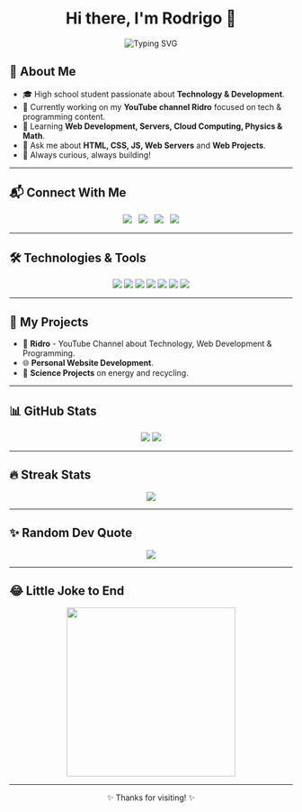 <h1 align="center">Hi there, I'm Rodrigo 👋</h1>
<p align="center">
  <img src="https://readme-typing-svg.herokuapp.com?font=Fira+Code&size=28&pause=1000&color=F7971E&width=600&lines=Learning+Web+Development;Building+Projects;Future+Fullstack+Developer;Tech+Enthusiast" alt="Typing SVG" />
</p>


## 🚀 About Me

- 🎓 High school student passionate about **Technology & Development**.
- 🎯 Currently working on my **YouTube channel Ridro** focused on tech & programming content.
- 🌱 Learning **Web Development, Servers, Cloud Computing, Physics & Math**.
- 💬 Ask me about **HTML, CSS, JS, Web Servers** and **Web Projects**.
- 🎯 Always curious, always building!

---

## 📬 Connect With Me

<p align="center">
  <a href="https://github.com/devRidro"><img src="https://img.shields.io/badge/GitHub-devRidro-181717?style=for-the-badge&logo=github&logoColor=white"></a> &nbsp;
  <a href="mailto:rodrigoam360@gmail.com"><img src="https://img.shields.io/badge/Gmail-rodrigoam360@gmail.com-D14836?style=for-the-badge&logo=gmail&logoColor=white"></a> &nbsp;
  <a href="https://www.instagram.com/ridro.23/"><img src="https://img.shields.io/badge/Instagram-@ridro.23-E4405F?style=for-the-badge&logo=instagram&logoColor=white"></a> &nbsp;
  <a href="https://www.youtube.com/@ridro8389"><img src="https://img.shields.io/badge/Youtube-Ridro-FF0000?style=for-the-badge&logo=youtube&logoColor=white"></a>
</p>

---

## 🛠️ Technologies & Tools

<p align="center">
  <img src="https://img.shields.io/badge/HTML5-E34F26?style=for-the-badge&logo=html5&logoColor=white">
  <img src="https://img.shields.io/badge/CSS3-1572B6?style=for-the-badge&logo=css3&logoColor=white">
  <img src="https://img.shields.io/badge/JavaScript-F7DF1E?style=for-the-badge&logo=javascript&logoColor=black">
  <img src="https://img.shields.io/badge/Git-F05032?style=for-the-badge&logo=git&logoColor=white">
  <img src="https://img.shields.io/badge/GitHub-181717?style=for-the-badge&logo=github&logoColor=white">
  <img src="https://img.shields.io/badge/VS_Code-007ACC?style=for-the-badge&logo=visualstudiocode&logoColor=white">
  <img src="https://img.shields.io/badge/Terminal-000000?style=for-the-badge&logo=gnubash&logoColor=white">
</p>

---

## 🎯 My Projects

- 🔧 **Ridro** - YouTube Channel about Technology, Web Development & Programming.
- 🌐 **Personal Website Development**.
- 🧪 **Science Projects** on energy and recycling.

---

## 📊 GitHub Stats

<p align="center">
  <img src="https://github-readme-stats.vercel.app/api?username=devRidro&show_icons=true&theme=merko&hide_border=true" />
  <img src="https://github-readme-stats.vercel.app/api/top-langs/?username=devRidro&layout=compact&theme=merko&hide_border=true" />
</p>

---

## 🔥 Streak Stats

<p align="center">
  <img src="https://github-readme-streak-stats.herokuapp.com/?user=devRidro&theme=merko&hide_border=true" />
</p>

---

## ✨ Random Dev Quote

<p align="center">
  <img src="https://quotes-github-readme.vercel.app/api?type=horizontal&theme=merko">
</p>

---

## 😂 Little Joke to End

<p align="center">
  <img src="https://ih1.redbubble.net/image.471887531.0381/raf,750x1000,075,t,000000:44f0b734a5.u4.jpg" width="300"/>
</p>

---

<p align="center">✨ Thanks for visiting! ✨</p>
